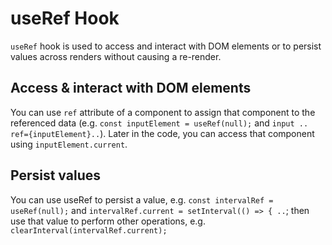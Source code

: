 # useRef Hook

`useRef` hook is used to access and interact with DOM elements or to persist values across renders without causing a re-render.

## Access & interact with DOM elements

You can use `ref` attribute of a component to assign that component to the referenced data (e.g. `const inputElement = useRef(null);` and `input .. ref={inputElement}..`). Later in the code, you can access that component using `inputElement.current`.

## Persist values

You can use useRef to persist a value, e.g. `const intervalRef = useRef(null);` and `intervalRef.current = setInterval(() => { ..`; then use that value to perform other operations, e.g. `clearInterval(intervalRef.current);`
